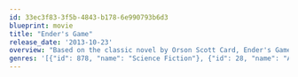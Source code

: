 ```yaml
---
id: 33ec3f83-3f5b-4843-b178-6e990793b6d3
blueprint: movie
title: "Ender's Game"
release_date: '2013-10-23'
overview: "Based on the classic novel by Orson Scott Card, Ender's Game is the story of the Earth's most gifted children training to defend their homeplanet in the space wars of the future."
genres: '[{"id": 878, "name": "Science Fiction"}, {"id": 28, "name": "Action"}, {"id": 12, "name": "Adventure"}]'
---
```

